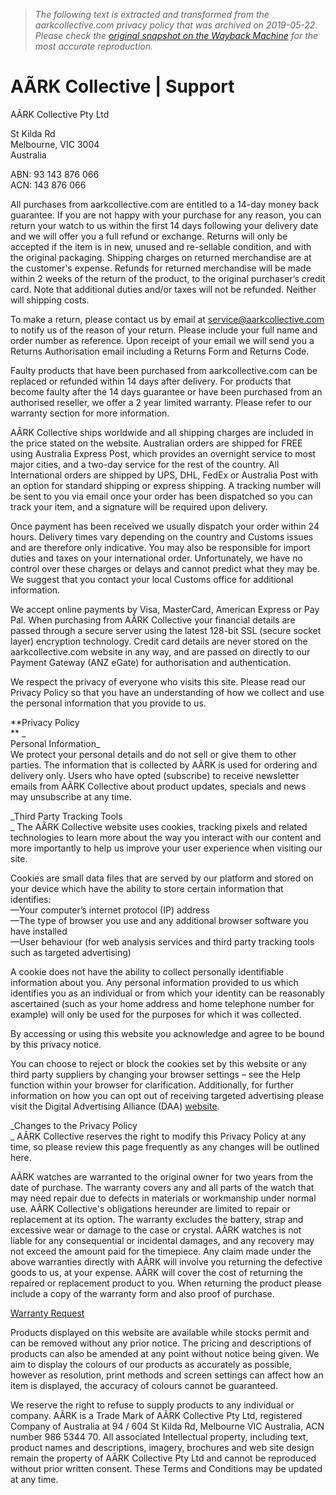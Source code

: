 > *The following text is extracted and transformed from the aarkcollective.com privacy policy that was archived on 2019-05-22. Please check the [original snapshot on the Wayback Machine](https://web.archive.org/web/20190522055301id_/https%3A//aarkcollective.com/support) for the most accurate reproduction.*

# AÃRK Collective | Support

AÃRK Collective Pty Ltd

St Kilda Rd  
Melbourne, VIC 3004  
Australia 

ABN: 93 143 876 066  
ACN: 143 876 066 

All purchases from aarkcollective.com are entitled to a 14-day money back guarantee. If you are not happy with your purchase for any reason, you can return your watch to us within the first 14 days following your delivery date and we will offer you a full refund or exchange. Returns will only be accepted if the item is in new, unused and re-sellable condition, and with the original packaging. Shipping charges on returned merchandise are at the customer's expense. Refunds for returned merchandise will be made within 2 weeks of the return of the product, to the original purchaser’s credit card. Note that additional duties and/or taxes will not be refunded. Neither will shipping costs.

To make a return, please contact us by email at [service@aarkcollective.com](mailto:service@prismist.com) to notify us of the reason of your return. Please include your full name and order number as reference. Upon receipt of your email we will send you a Returns Authorisation email including a Returns Form and Returns Code.

Faulty products that have been purchased from aarkcollective.com can be replaced or refunded within 14 days after delivery. For products that become faulty after the 14 days guarantee or have been purchased from an authorised reseller, we offer a 2 year limited warranty. Please refer to our warranty section for more information.

AÃRK Collective ships worldwide and all shipping charges are included in the price stated on the website. Australian orders are shipped for FREE using Australia Express Post, which provides an overnight service to most major cities, and a two-day service for the rest of the country. All International orders are shipped by UPS, DHL, FedEx or Australia Post with an option for standard shipping or express shipping. A tracking number will be sent to you via email once your order has been dispatched so you can track your item, and a signature will be required upon delivery.

Once payment has been received we usually dispatch your order within 24 hours. Delivery times vary depending on the country and Customs issues and are therefore only indicative. You may also be responsible for import duties and taxes on your international order. Unfortunately, we have no control over these charges or delays and cannot predict what they may be. We suggest that you contact your local Customs office for additional information. 

We accept online payments by Visa, MasterCard, American Express or Pay Pal. When purchasing from AÃRK Collective your financial details are passed through a secure server using the latest 128-bit SSL (secure socket layer) encryption technology. Credit card details are never stored on the aarkcollective.com website in any way, and are passed on directly to our Payment Gateway (ANZ eGate) for authorisation and authentication.

We respect the privacy of everyone who visits this site. Please read our Privacy Policy so that you have an understanding of how we collect and use the personal information that you provide to us.

 **Privacy Policy  
** _  
Personal Information_  
We protect your personal details and do not sell or give them to other parties. The information that is collected by AÃRK is used for ordering and delivery only. Users who have opted (subscribe) to receive newsletter emails from AÃRK Collective about product updates, specials and news may unsubscribe at any time.

 _Third Party Tracking Tools  
_ The AÃRK Collective website uses cookies, tracking pixels and related technologies to learn more about the way you interact with our content and more importantly to help us improve your user experience when visiting our site.

Cookies are small data files that are served by our platform and stored on your device which have the ability to store certain information that identifies:  
—Your computer’s internet protocol (IP) address  
—The type of browser you use and any additional browser software you have installed  
—User behaviour (for web analysis services and third party tracking tools such as targeted advertising)

A cookie does not have the ability to collect personally identifiable information about you. Any personal information provided to us which identifies you as an individual or from which your identity can be reasonably ascertained (such as your home address and home telephone number for example) will only be used for the purposes for which it was collected.

By accessing or using this website you acknowledge and agree to be bound by this privacy notice.

You can choose to reject or block the cookies set by this website or any third party suppliers by changing your browser settings – see the Help function within your browser for clarification. Additionally, for further information on how you can opt out of receiving targeted advertising please visit the Digital Advertising Alliance (DAA) [website](http://www.aboutads.info/).

 _Changes to the Privacy Policy  
_ AÃRK Collective reserves the right to modify this Privacy Policy at any time, so please review this page frequently as any changes will be outlined here.

AÃRK watches are warranted to the original owner for two years from the date of purchase. The warranty covers any and all parts of the watch that may need repair due to defects in materials or workmanship under normal use. AÃRK Collective's obligations hereunder are limited to repair or replacement at its option. The warranty excludes the battery, strap and excessive wear or damage to the case or crystal. AÃRK watches is not liable for any consequential or incidental damages, and any recovery may not exceed the amount paid for the timepiece. Any claim made under the above warranties directly with AÃRK will involve you returning the defective goods to us, at your expense. AÃRK will cover the cost of returning the repaired or replacement product to you. When returning the product please include a copy of the warranty form and also proof of purchase.

[Warranty Request](https://aarkcollective.com/support/warranty-request)

Products displayed on this website are available while stocks permit and can be removed without any prior notice. The pricing and descriptions of products can also be amended at any point without notice being given. We aim to display the colours of our products as accurately as possible, however as resolution, print methods and screen settings can affect how an item is displayed, the accuracy of colours cannot be guaranteed. 

We reserve the right to refuse to supply products to any individual or company. AÃRK is a Trade Mark of AÃRK Collective Pty Ltd, registered Company of Australia at 94 / 604 St Kilda Rd, Melbourne VIC Australia, ACN number 986 5344 70. All associated Intellectual property, including text, product names and descriptions, imagery, brochures and web site design remain the property of AÃRK Collective Pty Ltd and cannot be reproduced without prior written consent. These Terms and Conditions may be updated at any time.
